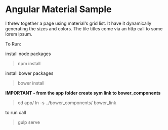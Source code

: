 # Angular Material Sample

I threw together a page using material's grid list.
It have it dynamically generating the sizes and colors. 
The tile titles come via an http call to some lorem ipsum.

To Run:

install node packages

> npm install

install bower packages

> bower install

**IMPORTANT - from the app folder create sym link to bower_components**

> cd app/
> ln -s ../bower_components/ bower_link

to run call 

> gulp serve





